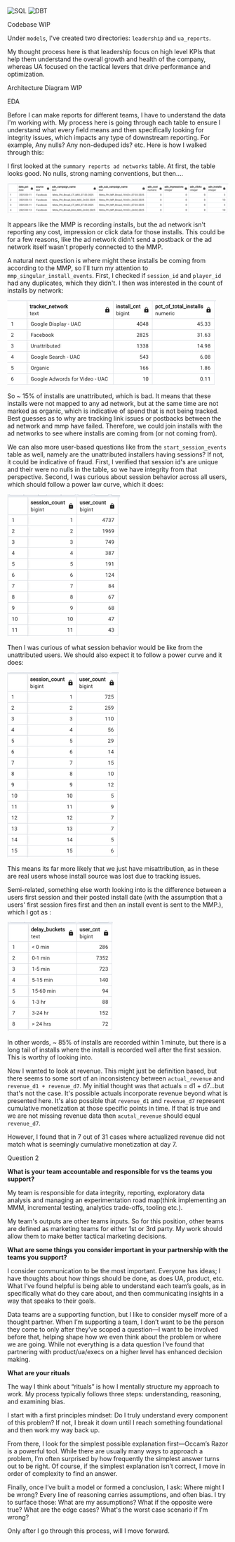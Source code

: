 ![SQL](https://img.shields.io/badge/SQL-4479A1?style=for-the-badge&logo=snowflakesql&logoColor=white) ![DBT](https://img.shields.io/badge/dbt-FF3621?style=for-the-badge&logo=dbt&logoColor=white)


Codebase
WIP

Under `models`, I've created two directories: `leadership` and `ua_reports`. 

My thought process here is that leadership focus on high level KPIs that help them understand the overall growth and health of the company, whereas UA focused on the tactical levers that drive performance and optimization. 



Architecture Diagram 
WIP


EDA

Before I can make reports for different teams, I have to understand the data I'm working with. My process here is going through each table to ensure I understand what every field means and then specifically looking for integrity issues, which impacts any type of downstream reporting. For example, Any nulls? Any non-deduped ids? etc. Here is how I walked through this: 

I first looked at the `summary reports ad networks` table. At first, the table looks good. No nulls, strong naming conventions, but then....

![mmp_data_integrity](images/adn_no_cost_with_installs.png)

It appears like the MMP is recording installs, but the ad network isn't reporting any cost, impression or click data for those installs. This could be for a few reasons, like the ad network didn't send a postback or the ad network itself wasn't properly connected to the MMP.  

A natural next question is where might these installs be coming from according to the MMP, so I'll turn my attention to `mmp_singular_install_events`. First, I checked if `session_id` and `player_id` had any duplicates, which they didn't. I then was interested in the count of installs by network: 


![mmp_data_integrity](images/tracker_network_installs.png)


So ~ 15% of installs are unattributed, which is bad. It means that these installs were not mapped to any ad network, but at the same time are not marked as organic, which is indicative of spend that is not being tracked. Best guesses as to why are tracking link issues or postbacks between the ad network and mmp have failed. Therefore, we could join installs with the ad networks to see where installs are coming from (or not coming from). 

We can also more user-based questions like from the `start_session_events` table as well, namely are the unattributed installers having sessions? If not, it could be indicative of fraud. First, I verified that session id's are unique and their were no nulls in the table, so we have integrity from that perspective. Second, I was curious about session behavior across all users, which should follow a power law curve, which it does: 


![session_data_integrity](images/power_law_curve.png)


Then I was curious of what session behavior would be like from the unattributed users. We should also expect it to follow a power curve and it does: 

![session_data_integrity](images/power_law_curve_unattributed.png)


This means its far more likely that we just have misattribution, as in these are real users whose install source was lost due to tracking issues.


Semi-related, something else worth looking into is the difference between a users first session and their posted install date (with the assumption that a users' first session fires first and then an install event is sent to the MMP.), which I got as : 

![session_data_integrity](images/install_event_delays.png)

In other words, ~ 85% of installs are recorded within 1 minute, but there is a long tail of installs where the install is recorded well after the first session. This is worthy of looking into. 

Now I wanted to look at revenue. This might just be definition based, but there seems to some sort of an inconsistency between `actual_revenue` and `revenue_d1 + revenue_d7`. My initial thought was that actuals = d1 + d7...but that's not the case. It's possible actuals incorporate revenue beyond what is presented here. It's also possible that `revenue_d1` and `revenue_d7` represent cumulative monetization at those specific points in time. If that is true and we are not missing revenue data then `acutal_revenue` should equal `revenue_d7`. 

However, I found that in 7 out of 31 cases where actualized revenue did not match what is seemingly cumulative monetization at day 7. 



























Question 2 





**What is your team accountable and responsible for vs the teams you support?**

My team is responsible for data integrity, reporting, exploratory data analysis and managing an experimentation road map(think implementing an MMM, incremental testing, analytics trade-offs, tooling etc.). 

My team's outputs are other teams inputs. So for this position, other teams are defined as marketing teams for either 1st or 3rd party. My work should allow them to make better tactical marketing decisions. 



**What are some things you consider important in your partnership with the teams you support?**

I consider communication to be the most important. Everyone has ideas; I have thoughts about how things should be done, as does UA, product, etc. What I’ve found helpful is being able to understand each team’s goals, as in specifically what do they care about, and then communicating insights in a way that speaks to their goals. 


Data teams are a supporting function, but I like to consider myself more of a thought partner. When I’m supporting a team, I don’t want to be the person they come to only after they’ve scoped a question—I want to be involved before that, helping shape how we even think about the problem or where we are going. While not everything is a data question I’ve found that partnering with product/ua/execs on a higher level has enhanced decision making. 




**What are your rituals**

The way I think about “rituals” is how I mentally structure my approach to work. My process typically follows three steps: understanding, reasoning, and examining bias.

I start with a first principles mindset: Do I truly understand every component of this problem? If not, I break it down until I reach something foundational and then work my way back up.

From there, I look for the simplest possible explanation first—Occam’s Razor is a powerful tool. While there are usually many ways to approach a problem, I’m often surprised by how frequently the simplest answer turns out to be right. Of course, if the simplest explanation isn’t correct, I move in order of complexity to find an answer. 

Finally, once I’ve built a model or formed a conclusion, I ask: Where might I be wrong? Every line of reasoning carries assumptions, and often bias. I try to surface those: What are my assumptions? What if the opposite were true? What are the edge cases? What's the worst case scenario if I’m wrong? 

Only after I go through this process, will I move forward. 

